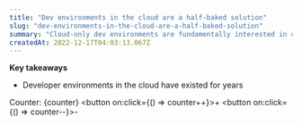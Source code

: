 ```yaml
---
title: "Dev environments in the cloud are a half-baked solution"
slug: "dev-environments-in-the-cloud-are-a-half-baked-solution"
summary: "Cloud-only dev environments are fundamentally interested in charging you for writing code. Instead, we need a hybrid solution that automates local dev environments AND let's you run them in the cloud, should you choose to do so."
createdAt: 2022-12-17T04:03:13.067Z
---
```


<script>
  export let data;
  const assetsBasePath = `/blog/${data.slug}`;

  let counter = 0;
</script>

**Key takeaways**
* Developer environments in the cloud have existed for years

Counter: {counter}
<button on:click={() => counter++}>+</button>
<button on:click={() => counter--}>-</button>